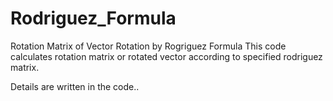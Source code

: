 # Rodriguez_Formula
Rotation Matrix of Vector Rotation by Rogriguez Formula
This code calculates rotation matrix or rotated vector according to specified rodriguez matrix.

Details are written in the code..
